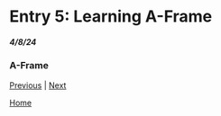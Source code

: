 # Entry 5: Learning A-Frame
##### 4/8/24

### A-Frame


[Previous](entry04.md) | [Next](entry06.md)

[Home](../README.md)
